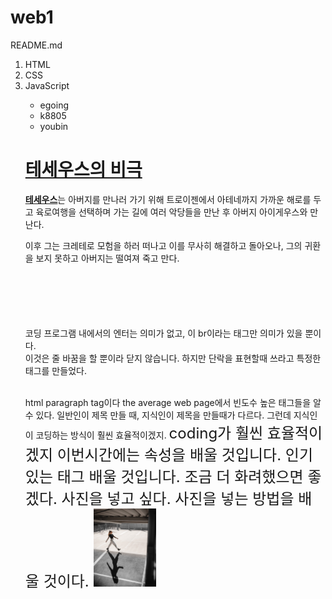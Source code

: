 # web1
README.md
<!doctype html>
<html>
<head>
<title>WEB1 - html</title>
<meta charset="utf-8"
</head>
<body>
<ol>
  <li>HTML</li>
  <li>CSS</li>
  <li>JavaScript</li>
  </<ol>

<ul>
<li>egoing</li>
<li>k8805</li>
<li>youbin</li>
</ul>
<h1><a href="https://www.w3.org/TR/html52/" target="_blank"
  title="html5 specification">
테세우스의 비극</a></h1>

<p><strong><u>테세우스</u></strong>는 아버지를 만나러
가기 위해 트로이젠에서
아테네까지 가까운 해로를 두고
육로여행을 선택하며 가는 길에
여러 악당들을 만난 후 아버지 아이게우스와 만난다.</p>
<p>이후 그는 크레테로 모험을 하러
떠나고 이를 무사히 해결하고 돌아오나,
그의 귀환을 보지 못하고 아버지는
떨여져 죽고 만다.</p>
<p style="margin-top:100px;">
코딩 프로그램 내에서의 엔터는 의미가 없고, 이 br이라는 태그만
의미가 있을 뿐이다.
<br>이것은 줄 바꿈을 할 뿐이라 닫지 않습니다.
하지만 단락을 표현할때 쓰라고 특정한 태그를 만들었다.</p>
<br>html paragraph tag이다
the average web page에서 빈도수 높은 태그들을 알 수 있다.
일반인이 제목 만들 때, 지식인이 제목을 만들때가 다르다.
그런데 지식인이 코딩하는 방식이 훨씬 효율적이겠지.
<span style="font-size:24px"보다 <h3>coding</h3>가 훨씬 효율적이겠지
이번시간에는 속성을 배울 것입니다.
인기있는 태그 배울 것입니다. 조금 더 화려했으면 좋겠다. 사진을 넣고 싶다.
사진을 넣는 방법을 배울 것이다. <img src="이미지.jpg" width="100">
